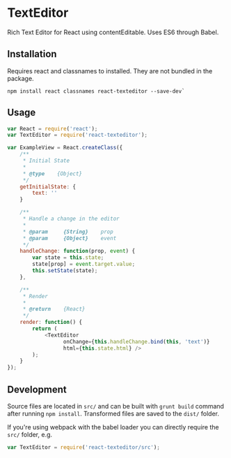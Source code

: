 # TextEditor

Rich Text Editor for React using contentEditable. Uses ES6 through Babel.

## Installation

Requires react and classnames to installed. They are not bundled in the package.

```shell
npm install react classnames react-texteditor --save-dev`
```

## Usage

```js
var React = require('react');
var TextEditor = require('react-texteditor');

var ExampleView = React.createClass({
    /**
     * Initial State
     *
     * @type    {Object}
     */
    getInitialState: {
        text: ''
    }

    /**
     * Handle a change in the editor
     *
     * @param     {String}    prop
     * @param     {Object}    event
     */
    handleChange: function(prop, event) {
        var state = this.state;
        state[prop] = event.target.value;
        this.setState(state);
    },

    /**
     * Render
     *
     * @return    {React}
     */
    render: function() {
        return (
            <TextEditor
                  onChange={this.handleChange.bind(this, 'text')}
                  html={this.state.html} />
        );
    }
});

```

## Development

Source files are located in `src/` and can be built with `grunt build` command after running `npm install`. Transformed files are saved to the `dist/` folder.

If you're using webpack with the babel loader you can directly require the `src/` folder, e.g.

```js
var TextEditor = require('react-texteditor/src');
```
